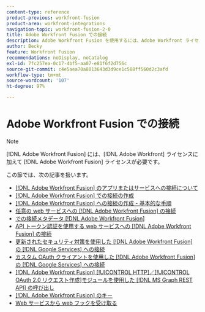 ```yaml
---
content-type: reference
product-previous: workfront-fusion
product-area: workfront-integrations
navigation-topic: workfront-fusion-2-0
title: Adobe Workfront Fusion での接続
description: Adobe Workfront Fusion を使用するには、Adobe Workfront ライセンスに加えて、Adobe Workfront Fusion ライセンスが必要です。
author: Becky
feature: Workfront Fusion
recommendations: noDisplay, noCatalog
exl-id: 7fc257ea-0c17-4bf5-aa07-e81f6f2d756c
source-git-commit: c4e5aea70a8013643d3d9ce1c588ff560d2c3afd
workflow-type: tm+mt
source-wordcount: '107'
ht-degree: 97%

---
```


# Adobe Workfront Fusion での接続

>[!NOTE]
>
>[!DNL Adobe Workfront Fusion] には、[!DNL Adobe Workfront] ライセンスに加えて [!DNL Adobe Workfront Fusion] ライセンスが必要です。

この節では、次の記事を扱います。

* [ [!DNL Adobe Workfront Fusion]  のアプリまたはサービスへの接続について](../../workfront-fusion/connections/about-connecting-wf-fusion-to-app-or-service.md)
* [ [!DNL Adobe Workfront Fusion] での接続の作成](../../workfront-fusion/connections/connection-instruction-toc.md)
* [ [!DNL Adobe Workfront Fusion]  への接続の作成 - 基本的な手順](../../workfront-fusion/connections/connect-to-fusion-general.md)
* [任意の web サービスへの  [!DNL Adobe Workfront Fusion]  の接続](../../workfront-fusion/connections/connect-wf-fusion-to-any-web-service.md)
* [での接続メタデータ [!DNL Adobe Workfront Fusion]](/help/quicksilver/workfront-fusion/connections/connection-metadata.md)
* [API トークン認証を使用する web サービスへの  [!DNL Adobe Workfront Fusion]  の接続](../../workfront-fusion/connections/connect-wf-web-service-uses-api-token-auth.md)
* [更新されたセキュリティ対策を使用した  [!DNL Adobe Workfront Fusion]  の  [!DNL Google Services]  への接続](../../workfront-fusion/connections/connect-to-google-with-new-security-measures.md)
* [カスタム OAuth クライアントを使用した  [!DNL Adobe Workfront Fusion]  の  [!DNL Google Services]  への接続](../../workfront-fusion/connections/connect-fusion-to-google-using-oauth.md)
* [ [!DNL Adobe Workfront Fusion] [!UICONTROL HTTP]／[!UICONTROL OAuth 2.0 リクエスト作成]モジュールを使用した  [!DNL MS Graph REST API]  の呼び出し](../../workfront-fusion/connections/call-the-ms-graph-rest-api-.md)
* [ [!DNL Adobe Workfront Fusion] のキー](../../workfront-fusion/connections/keys.md)
* [Web サービスから web フックを受け取る](../../workfront-fusion/connections/receive-a-webhook-from-a-web-service.md)
